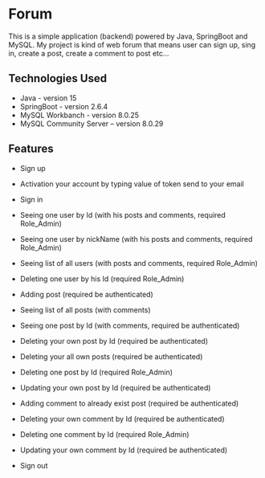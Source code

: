 


# Forum
This is a simple application (backend)  powered by Java, SpringBoot and MySQL.
My project is kind of web forum that means user can sign up, sing in, create a post, create a comment to post etc…


## Technologies Used
- Java - version 15
- SpringBoot - version 2.6.4
- MySQL Workbanch - version 8.0.25
- MySQL Community Server – version 8.0.29 
 

## Features
- Sign up 
- Activation your account by typing value of token send to your email
- Sign in

- Seeing one user by Id (with his posts and comments, required Role_Admin)
- Seeing one user by nickName (with his posts and comments, required Role_Admin)
- Seeing list of all users (with posts and comments, required Role_Admin)
- Deleting one user by his Id (required Role_Admin)

- Adding post (required be authenticated)
- Seeing list of all posts (with comments)
- Seeing one post by Id (with comments, required be authenticated)
- Deleting your own post by Id (required be authenticated)
- Deleting your all own posts (required be authenticated)
- Deleting one post by Id (required Role_Admin)
- Updating your own post by Id (required be authenticated)

- Adding comment to already exist post (required be authenticated)
- Deleting your own comment by Id (required be authenticated)
- Deleting one comment by Id (required Role_Admin)
- Updating your own comment by Id (required be authenticated)

- Sign out
